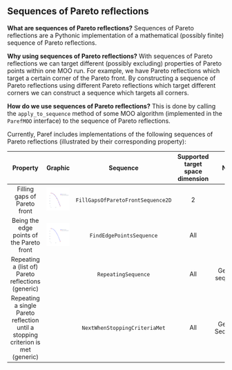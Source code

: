 ## Sequences of Pareto reflections

**What are sequences of Pareto reflections?**
Sequences of Pareto reflections are a Pythonic implementation of a mathematical (possibly finite) sequence
of Pareto reflections.

**Why using sequences of Pareto reflections?**
With sequences of Pareto reflections we can target different (possibly excluding) properties of Pareto points
within one MOO run. For example, we have Pareto reflections which target a certain corner of the Pareto front.
By constructing a sequence of Pareto reflections using different Pareto reflections which target different corners
we can construct a sequence which targets all corners.

**How do we use sequences of Pareto reflections?**
This is done by calling the ``apply_to_sequence`` method of some MOO algorithm (implemented in the ``ParefMOO``
interface)
to the sequence of Pareto reflections.

Currently, Paref includes implementations of the following sequences of Pareto reflections
(illustrated by their corresponding property):

|                                     Property                                     |                                     Graphic                                     |              Sequence               | Supported target space dimension |       Note       | Code |
|:--------------------------------------------------------------------------------:|:-------------------------------------------------------------------------------:|:-----------------------------------:|:--------------------------------:|:----------------:|:----:|
|                           Filling gaps of Pareto front                           | ![Fill Gaps](../graphics/plots/reflections/FillGapsOfParetoFrontSequence2D.svg) | ``FillGapsOfParetoFrontSequence2D`` |                2                 |||
|                    Being the edge points of the Pareto front                     |     ![Fill Gaps](../graphics/plots/reflections/FindEdgePointsSequence.svg)      |     ``FindEdgePointsSequence``      |               All                |||
|                Repeating a (list of) Pareto reflections (generic)                |                                                                                 |        ``RepeatingSequence``        |               All                | Generic sequence ||
| Repeating a single Pareto reflection until a stopping criterion is met (generic) |                                                                                 |   ``NextWhenStoppingCriteriaMet``   |               All                | Generic Sequence ||
